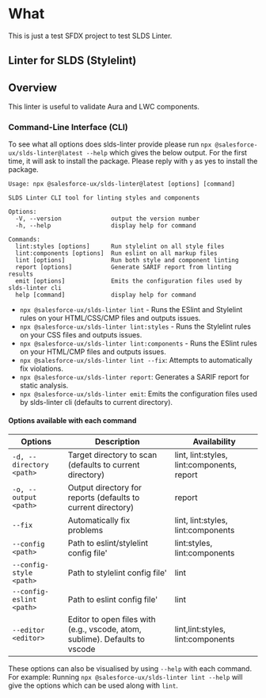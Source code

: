 # What

This is just a test SFDX project to test SLDS Linter.

## Linter for SLDS (Stylelint)

## Overview
This linter is useful to validate Aura and LWC components. 

### Command-Line Interface (CLI)

To see what all options does slds-linter provide please run `npx @salesforce-ux/slds-linter@latest --help` which gives the below output.
For the first time, it will ask to install the package. Please reply with `y` as yes to install the package.

```
Usage: npx @salesforce-ux/slds-linter@latest [options] [command]

SLDS Linter CLI tool for linting styles and components

Options:
  -V, --version              output the version number
  -h, --help                 display help for command

Commands:
  lint:styles [options]      Run stylelint on all style files
  lint:components [options]  Run eslint on all markup files
  lint [options]             Run both style and component linting
  report [options]           Generate SARIF report from linting results
  emit [options]             Emits the configuration files used by slds-linter cli
  help [command]             display help for command
```

- `npx @salesforce-ux/slds-linter lint` - Runs the ESlint and Stylelint rules on your HTML/CSS/CMP files and outputs issues.
- `npx @salesforce-ux/slds-linter lint:styles` - Runs the Stylelint rules on your CSS files and outputs issues.
- `npx @salesforce-ux/slds-linter lint:components` - Runs the ESlint rules on your HTML/CMP files and outputs issues.
- `npx @salesforce-ux/slds-linter lint --fix`: Attempts to automatically fix violations.
- `npx @salesforce-ux/slds-linter report`: Generates a SARIF report for static analysis.
- `npx @salesforce-ux/slds-linter emit`: Emits the configuration files used by slds-linter cli (defaults to current directory). 

#### Options available with each command

| **Options**              | **Description**                                                              | **Availability**                           |
| ------------------------ | ---------------------------------------------------------------------------- | ------------------------------------------ |
| `-d, --directory <path>` | Target directory to scan (defaults to current directory)                     | lint, lint:styles, lint:components, report |
| `-o, --output <path>`    | Output directory for reports (defaults to current directory)                 | report                                     |
| `--fix`                  | Automatically fix problems                                                   | lint, lint:styles, lint:components         |
| `--config <path>`        | Path to eslint/stylelint config file'         | lint:styles, lint:components               |
| `--config-style <path>`  | Path to stylelint config file'             | lint                                       |
| `--config-eslint <path>` | Path to eslint config file'                    | lint                                       |
| `--editor <editor>`      | Editor to open files with (e.g., vscode, atom, sublime). Defaults to vscode | lint,lint:styles, lint:components          |

These options can also be visualised by using `--help` with each command. For example: Running `npx @salesforce-ux/slds-linter lint --help` will give the options which can be used along with `lint`.
